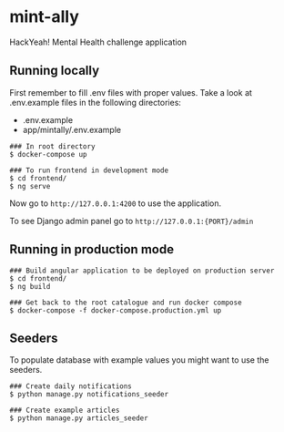 # mint-ally
HackYeah! Mental Health challenge application

## Running locally

First remember to fill .env files with proper values. Take a look at .env.example files in the following directories:

- .env.example
- app/mintally/.env.example

```
### In root directory
$ docker-compose up

### To run frontend in development mode
$ cd frontend/
$ ng serve
```

Now go to `http://127.0.0.1:4200` to use the application.

To see Django admin panel go to `http://127.0.0.1:{PORT}/admin`

## Running in production mode
```
### Build angular application to be deployed on production server
$ cd frontend/
$ ng build 

### Get back to the root catalogue and run docker compose
$ docker-compose -f docker-compose.production.yml up
```

## Seeders
To populate database with example values you might want to use the seeders.

```
### Create daily notifications
$ python manage.py notifications_seeder

### Create example articles
$ python manage.py articles_seeder

```